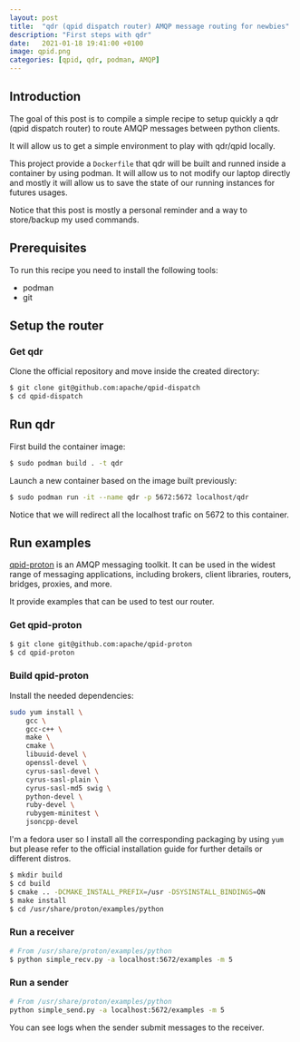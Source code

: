 ```yaml
---
layout: post
title:  "qdr (qpid dispatch router) AMQP message routing for newbies"
description: "First steps with qdr"
date:   2021-01-18 19:41:00 +0100
image: qpid.png
categories: [qpid, qdr, podman, AMQP]
---
```

## Introduction

The goal of this post is to compile a simple recipe to setup quickly a
qdr (qpid dispatch router) to route AMQP messages between python clients.

It will allow us to get a simple environment to play with qdr/qpid locally.

This project provide a `Dockerfile` that qdr will be built and runned inside
a container by using podman. It will allow us to not modify our
laptop directly and mostly it will allow us to save the state of our
running instances for futures usages.

Notice that this post is mostly a personal reminder and a way to store/backup
my used commands.

## Prerequisites

To run this recipe you need to install the following tools:
- podman
- git

## Setup the router

### Get qdr

Clone the official repository and move inside the created directory:

```sh
$ git clone git@github.com:apache/qpid-dispatch
$ cd qpid-dispatch
```

## Run qdr

First build the container image:

```sh
$ sudo podman build . -t qdr
```

Launch a new container based on the image built previously:

```sh
$ sudo podman run -it --name qdr -p 5672:5672 localhost/qdr
```

Notice that we will redirect all the localhost trafic on 5672 to
this container.


## Run examples

[qpid-proton](https://qpid.apache.org/proton/) is an AMQP messaging toolkit.
It can be used in the widest range of messaging applications, including
brokers, client libraries, routers, bridges, proxies, and more.

It provide examples that can be used to test our router.

### Get qpid-proton

```sh
$ git clone git@github.com:apache/qpid-proton
$ cd qpid-proton
```

### Build qpid-proton

Install the needed dependencies:

```sh
sudo yum install \
    gcc \
    gcc-c++ \
    make \
    cmake \
    libuuid-devel \
    openssl-devel \
    cyrus-sasl-devel \
    cyrus-sasl-plain \
    cyrus-sasl-md5 swig \
    python-devel \
    ruby-devel \
    rubygem-minitest \
    jsoncpp-devel
```

I'm a fedora user so I install all the corresponding packaging by using
`yum` but please refer to the official installation guide for further details
or different distros.

```sh
$ mkdir build
$ cd build
$ cmake .. -DCMAKE_INSTALL_PREFIX=/usr -DSYSINSTALL_BINDINGS=ON
$ make install
$ cd /usr/share/proton/examples/python
```

### Run a receiver

```sh
# From /usr/share/proton/examples/python
$ python simple_recv.py -a localhost:5672/examples -m 5
```

### Run a sender

```sh
# From /usr/share/proton/examples/python
python simple_send.py -a localhost:5672/examples -m 5
```

You can see logs when the sender submit messages to the receiver.
